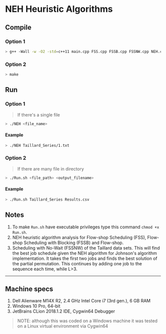 # NEH Heuristic Algorithms

## Compile

### Option 1

```bash
> g++ -Wall -w -O2 -std=c++11 main.cpp FSS.cpp FSSB.cpp FSSNW.cpp NEH.cpp -o NEH
```

### Option 2

```bash
> make
```

## Run

### Option 1

> If there's a single file

```bash
> ./NEH <file_name>
```

#### Example

```bash
> ./NEH Taillard_Series/1.txt
```

### Option 2

> If there are many file in directory

```bash
> ./Run.sh <file_path> <output_filename>
```

#### Example

```bash
> ./Run.sh Taillard_Series Results.csv
```

## Notes

1. To make `Run.sh` have executable privileges type this command `chmod +x Run.sh`.
1. NEH heuristic algorithm analysis for Flow-shop Scheduling (FSS), Flow-shop Scheduling with Blocking (FSSB) and Flow-shop.
1. Scheduling with No-Wait (FSSNW) of the Taillard data sets. This will find the best job schedule given the NEH algorithm for Johnson's algorithm implementation. It takes the first two jobs and finds the best solution of the partial permutation. This continues by adding one job to the sequence each time, while L>3.

---

## Machine specs

1. Dell Alienware M14X R2, 2.4 GHz Intel Core i7 (3rd gen.), 6 GB RAM
1. Windows 10 Pro, 64-bit
1. JetBrains CLion 2018.1.2 IDE, Cygwin64 Debugger

> NOTE: although this was coded on a Windows machine it was tested on a Linux virtual environment via Cygwin64
